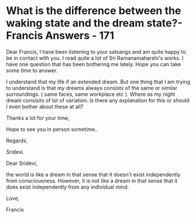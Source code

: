 # What is the difference between the waking state and the dream state?- Francis Answers - 171

Dear Francis, I have been listening to your satsangs and am quite happy to be in contact with you. I read quite a lot of Sri Ramanamaharshi's works. I have one question that has been bothering me lately. Hope you can take some time to answer.   

I understand that my life if an extended dream. But one thing that I am trying to understand is that my dreams always consists of the same or similar surroundings. ( same faces, same workplace etc ). Where as my night dream consisits of lot of variation. Is there any explanation for this or should I even bother about these at all?   

Thanks a lot for your time,   

Hope to see you in person sometime..  

Regards,  

Sridevi.

Dear Sridevi, 

the world is like a dream in that sense that it doesn't exist independently from consciousness. However, it is not like a dream in that sense that it does exist independently from any individual mind. 

Love, 

Francis

